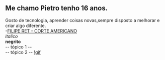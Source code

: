 ## Me chamo **Pietro** tenho **16 anos**.
Gosto de tecnologia, aprender coisas novas,sempre disposto a melhorar e criar algo diferente.
<br>-[FILIPE RET - CORTE AMERICANO](https://www.youtube.com/watch?v=YP0vJSzEJAs)
<br>_italico_
<br>**negrito**
<br>-- tópico 1 --
<br>-- tópico 2 --
[!gif](https://c.tenor.com/w2Pu6UMOyCkAAAAC/tenor.gif)

